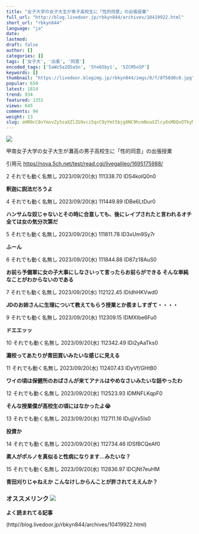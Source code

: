 ```yaml
---
title: "女子大学の女子大生が男子高校生に「性的同意」の出張授業"
full_url: "http://blog.livedoor.jp/rbkyn844/archives/10419922.html"
short_url: "rbkyn844"
language: "ja"
date: 
lastmod: 
draft: false
author: []
categories: []
tags: ['女子大', '出張', '同意']
encoded_tags: ['5aWz5a2Q5aSn', '5Ye65by1', '5ZCM5oSP']
keywords: []
thumbnail: "https://livedoor.blogimg.jp/rbkyn844/imgs/8/f/8f58d0c0.jpg"
popular: 650
latest: 1814
trend: 934
featured: 1351
views: 645
comments: 94
weight: 13
slug: aHR0cC8vYmxvZy5saXZlZG9vci5qcC9yYmt5bjg0NC9hcmNoaXZlcy8xMDQxOTkyMi5odG1s
---
```


![](https://livedoor.blogimg.jp/rbkyn844/imgs/8/f/8f58d0c0.jpg)

<div><p>甲南女子大学の女子大生が灘高の男子高校生に「性的同意」の出張授業</p><p>引用元 <a title='' target='_blank' href='https//nova.5ch.net/test/read.cgi/livegalileo/1695175988/'>https//nova.5ch.net/test/read.cgi/livegalileo/1695175988/ </a> </p> <p class='res1'>2 それでも動く名無し 2023/09/20(水) 111338.70 IDS4kolQ0n0 </p> <p class='res2'><b> 釈迦に説法だろうよ </b></p> <p class='res1'>4 それでも動く名無し 2023/09/20(水) 111449.89 IDBe6LtDur0 </p> <p class='res2'><b> ハンサムな奴じゃないとその時に合意しても、後にレイプされたと言われるオチ 全ては女の気分次第だ </b></p> <p class='res1'>5 それでも動く名無し 2023/09/20(水) 111811.78 ID3xUm9Sy7r </p> <p class='res2'><b> ふーん </b></p> <p class='res1'>6 それでも動く名無し 2023/09/20(水) 111844.88 ID87z18AuS0 </p> <p class='res2'><b> お前ら予備軍に女の子大事にしなさいって言ったらお前らができる そんな単純なことがわからないのである </b></p> <p class='res1'>7 それでも動く名無し 2023/09/20(水) 112122.45 IDIdhHKVwd0 </p> <p class='res2'><b> JDのお姉さんに生理について教えてもらう授業とか羨ましすぎて・・・・</b></p> <p class='res1'>9 それでも動く名無し 2023/09/20(水) 112309.15 IDMXIbe6Fu0 </p> <p class='res2'><b> ドエエッッ </b></p> <p class='res1'>10 それでも動く名無し 2023/09/20(水) 112342.49 IDi2yAaTks0 </p> <p class='res2'><b> 灘校ってあたりが青田買いみたいな感じに見える </b></p> <p class='res1'>11 それでも動く名無し 2023/09/20(水) 112407.43 IDyVf/GHtB0 </p> <p class='res2'><b> ワイの頃は保健所のおばさんが来てアナルはやめなさいみたいな話やったわ </b></p> <p class='res1'>12 それでも動く名無し 2023/09/20(水) 112523.93 IDMNFLKqpF0 </p> <p class='res2'><b> そんな授業僕が高校生の頃にはなかったよ😭 </b></p> <p class='res1'>13 それでも動く名無し 2023/09/20(水) 112711.16 IDujjVx5Is0 </p> <p class='res2'><b> 投資か </b></p> <p class='res1'>14 それでも動く名無し 2023/09/20(水) 112734.46 IDSfBCQeAf0 </p> <p class='res2'><b> 素人がポルノを真似ると性病になります…みたいな？ </b></p> <p class='res1'>15 それでも動く名無し 2023/09/20(水) 112836.97 IDCjNt7euHM </p> <p class='res2'><b> 青田刈りじゃねえか こんなけしからんことが許されてええんか？ </b></p> <p id='5077e33f033c4e934bb013c7c4eb8bbd'> </p> <p class='no-pc'></p> <h3 class='linkh'>オススメリンク <img src='http//blog.livedoor.jp/rbkyn844/ftp/fusagikom-fikergh.png'></h3> <p class='link2'> </p> <p class='no-pc'></p> <p class='no-pc'><p><b>よく読まれてる記事</b></p></p> </div>

(http//blog.livedoor.jp/rbkyn844/archives/10419922.html)
